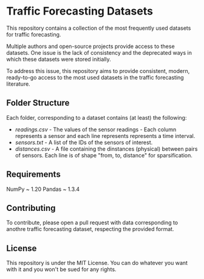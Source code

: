 # Traffic Forecasting Datasets

This repository contains a collection of the most frequently used datasets for traffic forecasting. 

Multiple authors and open-source projects provide access to these datasets. One issue is the lack of consistency and the deprecated ways in which these datasets were stored initially. 

To address this issue, this repository aims to provide consistent, modern, ready-to-go access to the most used datasets in the traffic forecasting literature.

## Folder Structure

Each folder, corresponding to a dataset contains (at least) the following:

* *readings.csv* - The values of the sensor readings - Each column represents a sensor and each line represents represents a time interval. 
* *sensors.txt* - A list of the IDs of the sensors of interest.
* *distances.csv* - A file containing the dinstances (physical) between pairs of sensors. Each line is of shape "from, to, distance" for sparsification.

## Requirements

NumPy ~ 1.20
Pandas ~ 1.3.4

## Contributing

To contribute, please open a pull request with data corresponding to anothre traffic forecasting dataset, respecting the provided format. 

## License

This repository is under the MIT License. You can do whatever you want with it and you won't be sued for any rights.
